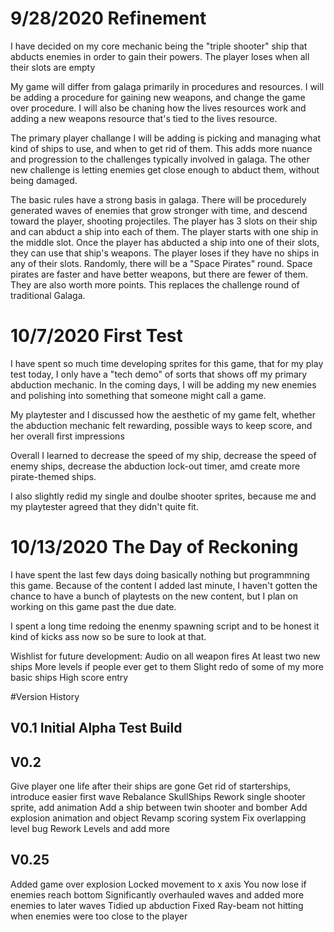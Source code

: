 ﻿# 9/28/2020 Refinement
I have decided on my core mechanic being the "triple shooter" ship that abducts enemies in order to gain their powers.
The player loses when all their slots are empty

My game will differ from galaga primarily in procedures and resources. I will be adding a procedure for gaining new weapons, and change the game over procedure.
I will also be chaning how the lives resources work and adding a new weapons resource that's tied to the lives resource.

The primary player challange I will be adding is picking and managing what kind of ships to use, and when to get rid of them. This adds more nuance and progression to the challenges typically involved in galaga. The other new challenge is letting enemies get close enough to abduct them, without being damaged.

The basic rules have a strong basis in galaga. There will be procedurely generated waves of enemies that grow stronger with time, and descend toward the player, shooting projectiles. The player has 3 slots on their ship and can abduct a ship into each of them. The player starts with one ship in the middle slot. Once the player has abducted a ship into one of their slots, they can use that ship's weapons. The player loses if they have no ships in any of their slots.
Randomly, there will be a "Space Pirates" round. Space pirates are faster and have better weapons, but there are fewer of them. They are also worth more points. This replaces the challenge round of traditional Galaga.

# 10/7/2020 First Test
I have spent so much time developing sprites for this game, that for my play test today, I only have a "tech demo" of sorts that shows off my primary abduction mechanic. In the coming days, I will be adding my new enemies and polishing into something that someone might call a game.

My playtester and I discussed how the aesthetic of my game felt, whether the abduction mechanic felt rewarding, possible ways to keep score, and her overall first impressions

Overall I learned to decrease the speed of my ship, decrease the speed of enemy ships, decrease the abduction lock-out timer, amd create more pirate-themed ships.

I also slightly redid my single and doulbe shooter sprites, because me and my playtester agreed that they didn't quite fit.

# 10/13/2020 The Day of Reckoning
I have spent the last few days doing basically nothing but programmning this game. Because of the content I added last minute, I haven't gotten the chance to have a bunch of playtests on the new content, but I plan on working on this game past the due date.

I spent a long time redoing the enenmy spawning script and to be honest it kind of kicks ass now so be sure to look at that.

Wishlist for future development:
Audio on all weapon fires
At least two new ships
More levels if people ever get to them
Slight redo of some of my more basic ships
High score entry

#Version History

## V0.1 Initial Alpha Test Build

## V0.2
Give player one life after their ships are gone
Get rid of starterships, introduce easier first wave
Rebalance SkullShips
Rework single shooter sprite, add animation 
Add a ship between twin shooter and bomber
Add explosion animation and object
Revamp scoring system
Fix overlapping level bug
Rework Levels and add more

## V0.25
Added game over explosion
Locked movement to x axis
You now lose if enemies reach bottom
Significantly overhauled waves and added more enemies to later waves
Tidied up abduction
Fixed Ray-beam not hitting when enemies were too close to the player

